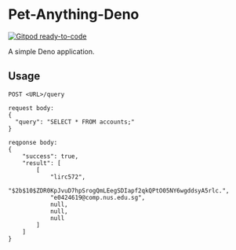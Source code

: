 # Pet-Anything-Deno

[![Gitpod ready-to-code](https://img.shields.io/badge/Gitpod-ready--to--code-blue?logo=gitpod)](https://gitpod.io/#https://github.com/CS2102-Project-Team/pet-anything-deno)

A simple Deno application.

## Usage

```
POST <URL>/query

request body:
{
  "query": "SELECT * FROM accounts;"
}

reqponse body:
{
    "success": true,
    "result": [
        [
            "lirc572",
            "$2b$10$ZDR0KpJvuD7hpSrogQmLEegSDIapf2qkQPtO05NY6wgddsyA5rlc.",
            "e0424619@comp.nus.edu.sg",
            null,
            null,
            null
        ]
    ]
}
```
